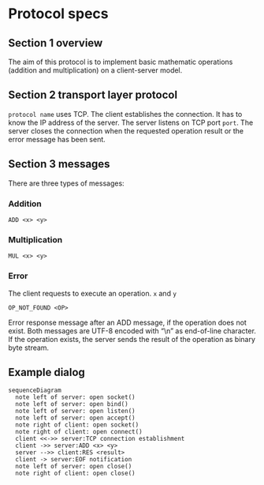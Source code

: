 # Protocol specs
## Section 1 overview
The aim of this protocol is to implement basic mathematic operations (addition and multiplication) on a client-server model.

## Section 2 transport layer protocol
`protocol name` uses TCP. The client establishes the connection. It has to know the IP address
of the server. The server listens on TCP port `port`.
The server closes the connection when the requested operation result or the error message has
been sent.

## Section 3 messages
There are three types of messages:
### Addition
```
ADD <x> <y>
```
### Multiplication
```
MUL <x> <y>
```

### Error
The client requests to execute an operation. `x` and `y`
```
OP_NOT_FOUND <OP>
```
Error response message after an ADD message, if the operation does not exist.
Both messages are UTF-8 encoded with “\n” as end-of-line character.
If the operation exists, the server sends the result of the operation as binary byte stream.

## Example dialog
```mermaid
sequenceDiagram
  note left of server: open socket()
  note left of server: open bind()
  note left of server: open listen()
  note left of server: open accept()
  note right of client: open socket()
  note right of client: open connect()
  client <<->> server:TCP connection establishment
  client ->> server:ADD <x> <y>
  server -->> client:RES <result>
  client -> server:EOF notification
  note left of server: open close()
  note right of client: open close()
```